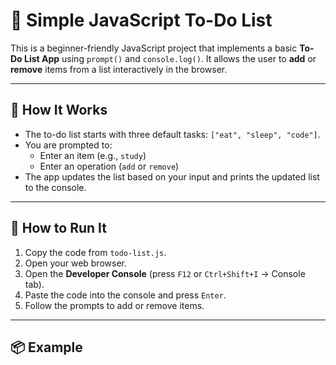 # 📝 Simple JavaScript To-Do List

This is a beginner-friendly JavaScript project that implements a basic **To-Do List App** using `prompt()` and `console.log()`. It allows the user to **add** or **remove** items from a list interactively in the browser.

---

## 🔧 How It Works

- The to-do list starts with three default tasks: `["eat", "sleep", "code"]`.
- You are prompted to:
  - Enter an item (e.g., `study`)
  - Enter an operation (`add` or `remove`)
- The app updates the list based on your input and prints the updated list to the console.

---

## 🚀 How to Run It

1. Copy the code from `todo-list.js`.
2. Open your web browser.
3. Open the **Developer Console** (press `F12` or `Ctrl+Shift+I` → Console tab).
4. Paste the code into the console and press `Enter`.
5. Follow the prompts to add or remove items.

---

## 📦 Example

